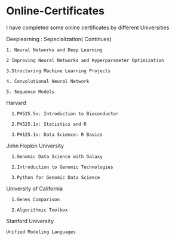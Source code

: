 # Online-Certificates
I have completed some online certificates by different Universities


Deeplearning : Sepecialization( Continues)
    
    1. Neural Networks and Deep Learning 
    
 	2 Improving Neural Networks and Hyperparameter Optimization 
    
  	3.Structuring Machine Learning Projects
    
    4. Convolutional Neural Network
    
    5. Sequence Models
    

Harvard 
 	
      1.PH525.5x: Introduction to Bioconductor
    
 	  2.PH525.1x: Statistics and R
    
 	  3.PH125.1x: Data Science: R Basics 


John Hopkin University 
 	
      1.Genomic Data Science with Galaxy 
    
 	  2.Introduction to Genomic Technologies 
    
 	  3.Python for Genomic Data Science

University of California 
 	
      1.Genes Comparison 
    
 	  2.Algorithmic Toolbox 

Stanford University
 	  
    Unified Modeling Languages
